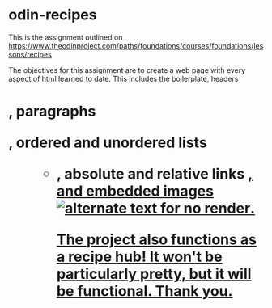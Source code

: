 # odin-recipes

This is the assignment outlined on https://www.theodinproject.com/paths/foundations/courses/foundations/lessons/recipes

The objectives for this assignment are to create a web page with every aspect of html learned to date. This includes the boilerplate, headers <h1>, paragraphs <p>, ordered and unordered lists <ol> <ul> <li>, absolute and relative links <a href="link">, and embedded images <img src="link" alt="alternate text for no render">.

The project also functions as a recipe hub! It won't be particularly pretty, but it will be functional. Thank you.